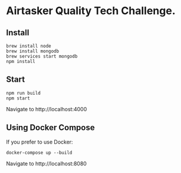 # Airtasker Quality Tech Challenge.

## Install

```
brew install node
brew install mongodb
brew services start mongodb
npm install
```

## Start

```
npm run build
npm start
```

Navigate to http://localhost:4000

## Using Docker Compose

If you prefer to use Docker:
```
docker-compose up --build
```

Navigate to http://localhost:8080